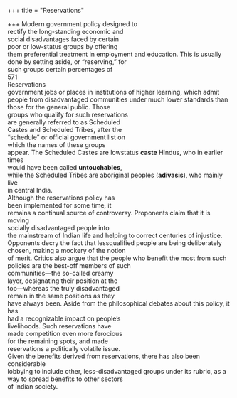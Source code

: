 +++
title = "Reservations"

+++
Modern government policy designed to  
rectify the long-standing economic and  
social disadvantages faced by certain  
poor or low-status groups by offering  
them preferential treatment in employment and education. This is usually  
done by setting aside, or “reserving,” for  
such groups certain percentages of  
571  
Reservations  
government jobs or places in institutions of higher learning, which admit  
people from disadvantaged communities under much lower standards than  
those for the general public. Those  
groups who qualify for such reservations  
are generally referred to as Scheduled  
Castes and Scheduled Tribes, after the  
“schedule” or official government list on  
which the names of these groups  
appear. The Scheduled Castes are lowstatus **caste** Hindus, who in earlier times  
would have been called **untouchables**,  
while the Scheduled Tribes are aboriginal peoples (**adivasis**), who mainly live  
in central India.  
Although the reservations policy has  
been implemented for some time, it  
remains a continual source of controversy. Proponents claim that it is moving  
socially disadvantaged people into  
the mainstream of Indian life and helping to correct centuries of injustice.  
Opponents decry the fact that lessqualified people are being deliberately  
chosen, making a mockery of the notion  
of merit. Critics also argue that the people who benefit the most from such policies are the best-off members of such  
communities—the so-called creamy  
layer, designating their position at the  
top—whereas the truly disadvantaged  
remain in the same positions as they  
have always been. Aside from the philosophical debates about this policy, it has  
had a recognizable impact on people’s  
livelihoods. Such reservations have  
made competition even more ferocious  
for the remaining spots, and made  
reservations a politically volatile issue.  
Given the benefits derived from reservations, there has also been considerable  
lobbying to include other, less-disadvantaged groups under its rubric, as a  
way to spread benefits to other sectors  
of Indian society.